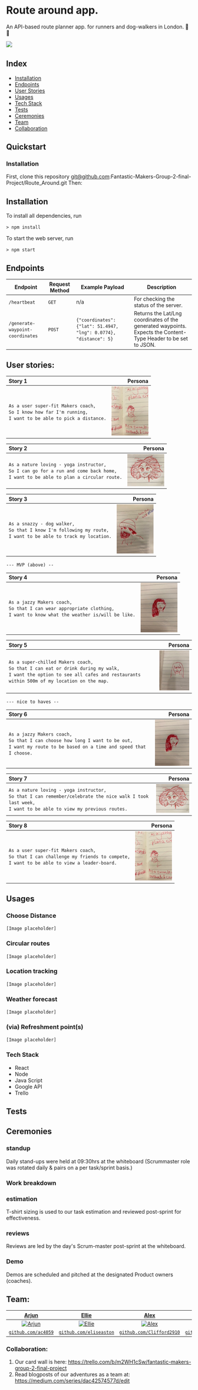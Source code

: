 # Route around app.
An API-based route planner app. for runners and dog-walkers in London. :running: :runner:

<img src="/images/route_around.gif">

## Index
* [Installation](#Install)
* [Endpoints](#Endpoints)
* [User Stories](#User_Stories)
* [Usages](#Usages)
* [Tech Stack](#Tech_Stack)
* [Tests](#Jasmine)
* [Ceremonies](#Ceremonies)
* [Team](#Team)
* [Collaboration](#Collaboration)

## Quickstart
### Installation
First, clone this repository git@github.com:Fantastic-Makers-Group-2-final-Project/Route_Around.git Then:

## <a name="Install">Installation</a>
To install all dependencies, run
```
> npm install
```
To start the web server, run
```
> npm start
```

## <a name="Endpoints">Endpoints</a>
| Endpoint | Request Method | Example Payload | Description |
|---|---|---|---|
| `/heartbeat` | `GET` | n/a | For checking the status of the server. |
| `/generate-waypoint-coordinates` | `POST` | `{"coordinates":{"lat": 51.4947, "lng": 0.0774}, "distance": 5}` | Returns the Lat/Lng coordinates of the generated waypoints. Expects the Content-Type Header to be set to JSON. |

## <a name="User_Stories">User stories:</a>
| Story 1 | Persona |
| :--- | ---:|
| `As a user super-fit Makers coach,`<br>`So I know how far I'm running,`<br>`I want to be able to pick a distance.`| <img src="images/super_a.jpg" width="100"> |

| Story 2 | Persona |
| :--- | ---:|
| `As a nature loving - yoga instructor,`<br>`So I can go for a run and come back home,`<br>`I want to be able to plan a circular route.`| <img src="images/super_d.jpg" width="100"> |

| Story 3 | Persona |
| :--- | ---:|
| `As a snazzy - dog walker,`<br>`So that I know I'm following my route,`<br>`I want to be able to track my location.`| <img src="images/super_m.jpg" width="100"> |

```
--- MVP (above) --
```
| Story 4 | Persona |
| :--- | ---:|
| `As a jazzy Makers coach,`<br>`So that I can wear appropriate clothing,`<br>`I want to know what the weather is/will be like.`| <img src="images/super_k.jpg" width="100"> |

| Story 5 | Persona |
| :--- | ---:|
| `As a super-chilled Makers coach,`<br>`So that I can eat or drink during my walk,`<br>`I want the option to see all cafes and restaurants within 500m of my location on the map.`| <img src="images/super_s.jpg" width="100"> |

```
--- nice to haves --
```
| Story 6 | Persona |
| :--- | ---:|
| `As a jazzy Makers coach,`<br>`So that I can choose how long I want to be out,`<br>`I want my route to be based on a time and speed that I choose.`| <img src="images/super_k.jpg" width="100"> |

| Story 7 | Persona |
| :--- | ---:|
| `As a nature loving - yoga instructor,`<br>`So that I can remember/celebrate the nice walk I took last week,`<br>`I want to be able to view my previous routes.`| <img src="images/super_d.jpg" width="100"> |

| Story 8 | Persona |
| :--- | ---:|
| `As a user super-fit Makers coach,`<br>`So that I can challenge my friends to compete,`<br>`I want to be able to view a leader-board.`| <img src="images/super_a.jpg" width="100"> |


## <a name="Usages">Usages</a>
### Choose Distance
```
[Image placeholder]
```
### Circular routes
```
[Image placeholder]
```
### Location tracking
```
[Image placeholder]
```
### Weather forecast
```
[Image placeholder]
```
### (via) Refreshment point(s)
```
[Image placeholder]
```

### <a name="Tech_Stack"> Tech Stack </a>
- React
- Node
- Java Script
- Google API
- Trello

## <a name="Jasmine">Tests</a>

## <a name="Ceremonies">Ceremonies</a>

### standup
Daily stand-ups were held at 09:30hrs at the whiteboard (Scrummaster role was rotated daily & pairs on a per task/sprint basis.)

### Work breakdown

### estimation
T-shirt sizing is used to our task estimation and reviewed post-sprint for effectiveness.

### reviews
Reviews are led by the day's Scrum-master post-sprint at the whiteboard.

### Demo
Demos are scheduled and pitched at the designated Product owners (coaches).

## <a name="Team"> Team:</a>

| <a href="http://fvcproductions.com" target="_blank">**Arjun**</a> | <a href="http://fvcproductions.com" target="_blank">**Ellie**</a> | <a href="http://fvcproductions.com" target="_blank">**Alex**</a> | <a href="http://fvcproductions.com" target="_blank">**Ingrid**</a> | <a href="http://fvcproductions.com" target="_blank">**Robert**</a> | <a href="http://fvcproductions.com" target="_blank">**Kehinde**</a> |
| :---: |:---:| :---:| :---:| :---:| :---:|
| [![Arjun](https://avatars3.githubusercontent.com/u/53835165?s=400&v=4)](http://fvcproductions.com)    | [![Ellie](https://avatars3.githubusercontent.com/u/52325980?s=400&v=4)](http://fvcproductions.com) | [![Alex](https://avatars2.githubusercontent.com/u/53951705?s=400&v=4)](http://fvcproductions.com)  | [![Ingrid](https://avatars2.githubusercontent.com/u/52801530?s=400&v=4)](http://fvcproductions.com)  | [![Robert](https://avatars1.githubusercontent.com/u/42300628?s=400&v=4)](http://fvcproductions.com)  | [![Kehinde](https://avatars3.githubusercontent.com/u/33905131?s=460&v=4)](http://fvcproductions.com)  |
| <a href="https://github.com/ac4059" target="_blank">`github.com/ac4059`</a> | <a href="https://github.com/eliseaston" target="_blank">`github.com/eliseaston`</a> | <a href="https://github.com/Clifford2910" target="_blank">`github.com/Clifford2910`</a> | <a href="https://github.com/ingridbjarman" target="_blank">`github.com/ingridbjarman`</a> | <a href="https://github.com/robertwoolley99" target="_blank">`github.com/robertwoolley99`</a> | <a href="https://github.com/KOlofinmoyin" target="_blank">`github.com/KOlofinmoyin`</a>

### Collaboration:
1. Our card wall is here: https://trello.com/b/m2WH1cSw/fantastic-makers-group-2-final-project
2. Read blogposts of our adventures as a team at: https://medium.com/series/dac42574577d/edit
